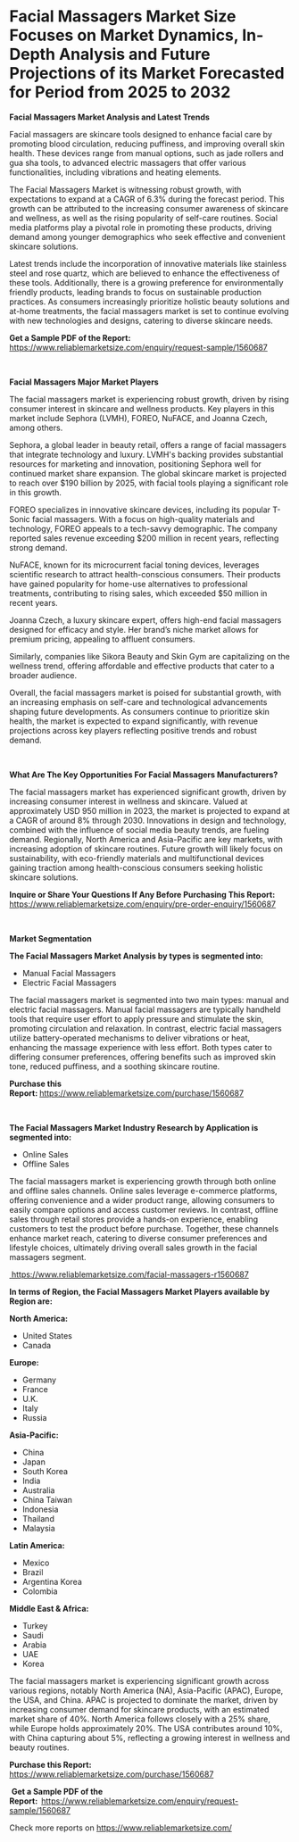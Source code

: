 <p><h1>Facial Massagers Market Size Focuses on Market Dynamics, In-Depth Analysis and Future Projections of its Market Forecasted for Period from 2025 to 2032</h1></p><p><strong>Facial Massagers Market Analysis and Latest Trends</strong></p>
<p><p>Facial massagers are skincare tools designed to enhance facial care by promoting blood circulation, reducing puffiness, and improving overall skin health. These devices range from manual options, such as jade rollers and gua sha tools, to advanced electric massagers that offer various functionalities, including vibrations and heating elements.</p><p>The Facial Massagers Market is witnessing robust growth, with expectations to expand at a CAGR of 6.3% during the forecast period. This growth can be attributed to the increasing consumer awareness of skincare and wellness, as well as the rising popularity of self-care routines. Social media platforms play a pivotal role in promoting these products, driving demand among younger demographics who seek effective and convenient skincare solutions.</p><p>Latest trends include the incorporation of innovative materials like stainless steel and rose quartz, which are believed to enhance the effectiveness of these tools. Additionally, there is a growing preference for environmentally friendly products, leading brands to focus on sustainable production practices. As consumers increasingly prioritize holistic beauty solutions and at-home treatments, the facial massagers market is set to continue evolving with new technologies and designs, catering to diverse skincare needs.</p></p>
<p><strong>Get a Sample PDF of the Report:&nbsp;</strong> <a href="https://www.reliablemarketsize.com/enquiry/request-sample/1560687?utm_campaign=2744&utm_medium=2&utm_source=Github&utm_content=ia&utm_term=04042025&utm_id=facial-massagers">https://www.reliablemarketsize.com/enquiry/request-sample/1560687</a></p>
<p>&nbsp;</p>
<p><strong>Facial Massagers Major Market Players</strong></p>
<p><p>The facial massagers market is experiencing robust growth, driven by rising consumer interest in skincare and wellness products. Key players in this market include Sephora (LVMH), FOREO, NuFACE, and Joanna Czech, among others.</p><p>Sephora, a global leader in beauty retail, offers a range of facial massagers that integrate technology and luxury. LVMH's backing provides substantial resources for marketing and innovation, positioning Sephora well for continued market share expansion. The global skincare market is projected to reach over $190 billion by 2025, with facial tools playing a significant role in this growth.</p><p>FOREO specializes in innovative skincare devices, including its popular T-Sonic facial massagers. With a focus on high-quality materials and technology, FOREO appeals to a tech-savvy demographic. The company reported sales revenue exceeding $200 million in recent years, reflecting strong demand.</p><p>NuFACE, known for its microcurrent facial toning devices, leverages scientific research to attract health-conscious consumers. Their products have gained popularity for home-use alternatives to professional treatments, contributing to rising sales, which exceeded $50 million in recent years.</p><p>Joanna Czech, a luxury skincare expert, offers high-end facial massagers designed for efficacy and style. Her brand’s niche market allows for premium pricing, appealing to affluent consumers. </p><p>Similarly, companies like Sikora Beauty and Skin Gym are capitalizing on the wellness trend, offering affordable and effective products that cater to a broader audience.</p><p>Overall, the facial massagers market is poised for substantial growth, with an increasing emphasis on self-care and technological advancements shaping future developments. As consumers continue to prioritize skin health, the market is expected to expand significantly, with revenue projections across key players reflecting positive trends and robust demand.</p></p>
<p>&nbsp;</p>
<p><strong>What Are The Key Opportunities For Facial Massagers Manufacturers?</strong></p>
<p><p>The facial massagers market has experienced significant growth, driven by increasing consumer interest in wellness and skincare. Valued at approximately USD 950 million in 2023, the market is projected to expand at a CAGR of around 8% through 2030. Innovations in design and technology, combined with the influence of social media beauty trends, are fueling demand. Regionally, North America and Asia-Pacific are key markets, with increasing adoption of skincare routines. Future growth will likely focus on sustainability, with eco-friendly materials and multifunctional devices gaining traction among health-conscious consumers seeking holistic skincare solutions.</p></p>
<p><strong>Inquire or Share Your Questions If Any Before Purchasing This Report:</strong> <a href="https://www.reliablemarketsize.com/enquiry/pre-order-enquiry/1560687?utm_campaign=2744&utm_medium=2&utm_source=Github&utm_content=ia&utm_term=04042025&utm_id=facial-massagers">https://www.reliablemarketsize.com/enquiry/pre-order-enquiry/1560687</a></p>
<p>&nbsp;</p>
<p><strong>Market Segmentation</strong></p>
<p><strong>The Facial Massagers Market Analysis by types is segmented into:</strong></p>
<p><ul><li>Manual Facial Massagers</li><li>Electric Facial Massagers</li></ul></p>
<p><p>The facial massagers market is segmented into two main types: manual and electric facial massagers. Manual facial massagers are typically handheld tools that require user effort to apply pressure and stimulate the skin, promoting circulation and relaxation. In contrast, electric facial massagers utilize battery-operated mechanisms to deliver vibrations or heat, enhancing the massage experience with less effort. Both types cater to differing consumer preferences, offering benefits such as improved skin tone, reduced puffiness, and a soothing skincare routine.</p></p>
<p><strong>Purchase this Report:&nbsp;</strong><a href="https://www.reliablemarketsize.com/purchase/1560687?utm_campaign=2744&utm_medium=2&utm_source=Github&utm_content=ia&utm_term=04042025&utm_id=facial-massagers">https://www.reliablemarketsize.com/purchase/1560687</a></p>
<p>&nbsp;</p>
<p><strong>The Facial Massagers Market Industry Research by Application is segmented into:</strong></p>
<p><ul><li>Online Sales</li><li>Offline Sales</li></ul></p>
<p><p>The facial massagers market is experiencing growth through both online and offline sales channels. Online sales leverage e-commerce platforms, offering convenience and a wider product range, allowing consumers to easily compare options and access customer reviews. In contrast, offline sales through retail stores provide a hands-on experience, enabling customers to test the product before purchase. Together, these channels enhance market reach, catering to diverse consumer preferences and lifestyle choices, ultimately driving overall sales growth in the facial massagers segment.</p></p>
<p><a href="https://www.reliablemarketsize.com/facial-massagers-r1560687?utm_campaign=2744&utm_medium=2&utm_source=Github&utm_content=ia&utm_term=04042025&utm_id=facial-massagers">&nbsp;https://www.reliablemarketsize.com/facial-massagers-r1560687</a></p>
<p><strong>In terms of Region, the Facial Massagers Market Players available by Region are:</strong></p>
<p>
    <p> <strong> North America: </strong>
        <ul>
            <li>United States</li>
            <li>Canada</li>
        </ul>
        </p> 
    <p> <strong> Europe: </strong>
        <ul>
            <li>Germany</li>
            <li>France</li>
            <li>U.K.</li>
            <li>Italy</li>
            <li>Russia</li>
        </ul>
        </p> 
    <p> <strong> Asia-Pacific: </strong>
        <ul>
            <li>China</li>
            <li>Japan</li>
            <li>South Korea</li>
            <li>India</li>
            <li>Australia</li>
            <li>China Taiwan</li>
            <li>Indonesia</li>
            <li>Thailand</li>
            <li>Malaysia</li>
        </ul>
        </p> 
    <p> <strong> Latin America: </strong>
        <ul>
            <li>Mexico</li>
            <li>Brazil</li>
            <li>Argentina Korea</li>
            <li>Colombia</li>
        </ul>
        </p> 
    <p> <strong> Middle East & Africa: </strong>
        <ul>
            <li>Turkey</li>
            <li>Saudi</li>
            <li>Arabia</li>
            <li>UAE</li>
            <li>Korea</li>
        </ul>
    </p>
    </p>
<p><p>The facial massagers market is experiencing significant growth across various regions, notably North America (NA), Asia-Pacific (APAC), Europe, the USA, and China. APAC is projected to dominate the market, driven by increasing consumer demand for skincare products, with an estimated market share of 40%. North America follows closely with a 25% share, while Europe holds approximately 20%. The USA contributes around 10%, with China capturing about 5%, reflecting a growing interest in wellness and beauty routines.</p></p>
<p><strong>Purchase this Report: </strong><a href="https://www.reliablemarketsize.com/purchase/1560687?utm_campaign=2744&utm_medium=2&utm_source=Github&utm_content=ia&utm_term=04042025&utm_id=facial-massagers">https://www.reliablemarketsize.com/purchase/1560687</a></p>
<p>&nbsp;<strong>Get a Sample PDF of the Report:&nbsp;&nbsp;</strong><a href="https://www.reliablemarketsize.com/enquiry/request-sample/1560687?utm_campaign=2744&utm_medium=2&utm_source=Github&utm_content=ia&utm_term=04042025&utm_id=facial-massagers">https://www.reliablemarketsize.com/enquiry/request-sample/1560687</a></p>
<p><strong></strong></p>
<p>Check more reports on <a href="https://www.reliablemarketsize.com/?utm_campaign=2744&utm_medium=2&utm_source=Github&utm_content=ia&utm_term=04042025&utm_id=facial-massagers">https://www.reliablemarketsize.com/</a></p>
